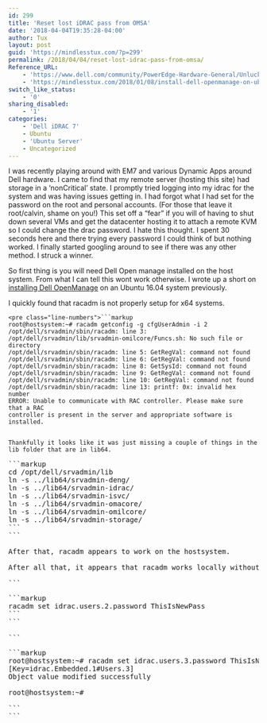 ```yaml
---
id: 299
title: 'Reset lost iDRAC pass from OMSA'
date: '2018-04-04T19:35:28-04:00'
author: Tux
layout: post
guid: 'https://mindlesstux.com/?p=299'
permalink: /2018/04/04/reset-lost-idrac-pass-from-omsa/
Reference_URL:
    - 'https://www.dell.com/community/PowerEdge-Hardware-General/Unluckly-I-forgot-my-dell-server-R720-IDRAC-password-now-I-can-t/td-p/4458788'
    - 'https://mindlesstux.com/2018/01/08/install-dell-openmanage-on-ubuntu-16-04-and-up/'
switch_like_status:
    - '0'
sharing_disabled:
    - '1'
categories:
    - 'Dell iDRAC 7'
    - Ubuntu
    - 'Ubuntu Server'
    - Uncategorized
---
```


I was recently playing around with EM7 and various Dynamic Apps around Dell hardware. I came to find that my remote server (hosting this site) had storage in a ‘nonCritical’ state. I promptly tried logging into my idrac for the system and was having issues getting in. I had forgot what I had set for the password on the root and personal accounts. (For those that leave it root/calvin, shame on you!) This set off a “fear” if you will of having to shut down several VMs and get the datacenter hosting it to attach a remote KVM so I could change the drac password. I hate this thought. I spent 30 seconds here and there trying every password I could think of but nothing worked. I finally started googling around to see if there was any other method. I struck a winner.

So first thing is you will need Dell Open manage installed on the host system. From what I can tell this wont work otherwise. I wrote up a short on [installing Dell OpenManage](https://mindlesstux.com/2018/01/08/install-dell-openmanage-on-ubuntu-16-04-and-up/) on an Ubuntu 16.04 system previously.

I quickly found that racadm is not properly setup for x64 systems.

```
<pre class="line-numbers">```markup
root@hostsystem:~# racadm getconfig -g cfgUserAdmin -i 2
/opt/dell/srvadmin/sbin/racadm: line 3: /opt/dell/srvadmin/lib/srvadmin-omilcore/Funcs.sh: No such file or directory
/opt/dell/srvadmin/sbin/racadm: line 5: GetRegVal: command not found
/opt/dell/srvadmin/sbin/racadm: line 6: GetRegVal: command not found
/opt/dell/srvadmin/sbin/racadm: line 8: GetSysId: command not found
/opt/dell/srvadmin/sbin/racadm: line 9: GetRegVal: command not found
/opt/dell/srvadmin/sbin/racadm: line 10: GetRegVal: command not found
/opt/dell/srvadmin/sbin/racadm: line 13: printf: 0x: invalid hex number
ERROR: Unable to communicate with RAC controller. Please make sure that a RAC
controller is present in the server and appropriate software is installed.
```
```

Thankfully it looks like it was just missing a couple of things in the lib folder that are in lib64.

```
<pre class="line-numbers">```markup
cd /opt/dell/srvadmin/lib
ln -s ../lib64/srvadmin-deng/
ln -s ../lib64/srvadmin-idrac/
ln -s ../lib64/srvadmin-isvc/
ln -s ../lib64/srvadmin-omacore/
ln -s ../lib64/srvadmin-omilcore/
ln -s ../lib64/srvadmin-storage/
```
```

After that, racadm appears to work on the hostsystem.

After all that, it appears that racadm works locally without needing a user/pass to do anything. This will help later when I will be working on pushing out LetsEncrypt certs into the iDRACs automatically. So I ran the following as mentioned on the dell forum post to reset the root password to ‘ThisIsNewPass’. If you want to change other users, change the 2 to what ever number they are in the user list.

```
<pre class="line-numbers">```markup
racadm set idrac.users.2.password ThisIsNewPass
```
```

```
<pre class="line-numbers">```markup
root@hostsystem:~# racadm set idrac.users.3.password ThisIsNewPass
[Key=idrac.Embedded.1#Users.3]
Object value modified successfully

root@hostsystem:~#

```
```